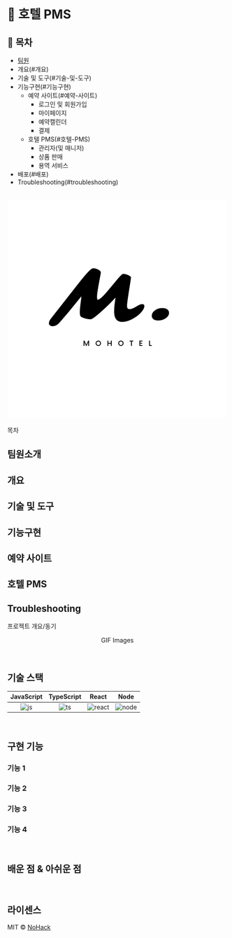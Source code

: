# :bell: 호텔 PMS 
## :blue_book: 목차
- [팀원](#팀원소개)
- 개요(#개요)
- 기술 및 도구(#기술-및-도구)
- 기능구현(#기능구현)
  - 예약 사이트(#예약-사이트)
    - 로그인 및 회원가입
    - 마이페이지
    - 예약캘린더
    - 결제 
  - 호텔 PMS(#호텔-PMS)
    - 관리자(및 매니저)
    - 상품 판매
    - 용역 서비스
- 배포(#배포)
- Troubleshooting(#troubleshooting)

<p align="center">
  <br>
  <img src="src/main/resources/static/images/login/logo.png">
  <br>
</p>

목차

## 팀원소개
## 개요
## 기술 및 도구
## 기능구현
## 예약 사이트
## 호텔 PMS
## Troubleshooting

<p align="justify">
프로젝트 개요/동기
</p>

<p align="center">
GIF Images
</p>

<br>

## 기술 스택

| JavaScript | TypeScript |  React   |  Node   |
| :--------: | :--------: | :------: | :-----: |
|   ![js]    |   ![ts]    | ![react] | ![node] |

<br>

## 구현 기능

### 기능 1

### 기능 2

### 기능 3

### 기능 4

<br>

## 배운 점 & 아쉬운 점

<p align="justify">

</p>

<br>

## 라이센스

MIT &copy; [NoHack](mailto:lbjp114@gmail.com)

<!-- Stack Icon Refernces -->

[js]: /images/stack/javascript.svg
[ts]: /images/stack/typescript.svg
[react]: /images/stack/react.svg
[node]: /images/stack/node.svg
